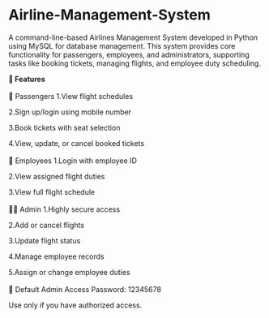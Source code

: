 # Airline-Management-System
A command-line-based Airlines Management System developed in Python using MySQL for database management. This system provides core functionality for passengers, employees, and administrators, supporting tasks like booking tickets, managing flights, and employee duty scheduling.

<b>📌 Features</b> <br> <br>
👤 Passengers
1.View flight schedules

2.Sign up/login using mobile number

3.Book tickets with seat selection

4.View, update, or cancel booked tickets
<br> <br>
👷 Employees
1.Login with employee ID

2.View assigned flight duties

3.View full flight schedule
<br> <br>
👨‍💼 Admin
1.Highly secure access

2.Add or cancel flights

3.Update flight status

4.Manage employee records

5.Assign or change employee duties
<br> <br>
🔐 Default Admin Access
Password: 12345678

Use only if you have authorized access.
